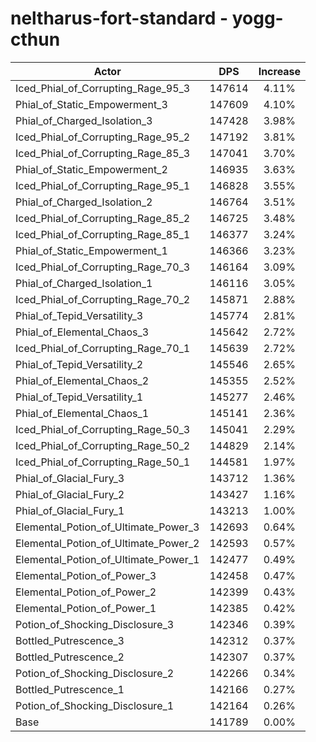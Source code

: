 # neltharus-fort-standard - yogg-cthun
| Actor | DPS | Increase |
|---|:---:|:---:|
|Iced_Phial_of_Corrupting_Rage_95_3|147614|4.11%|
|Phial_of_Static_Empowerment_3|147609|4.10%|
|Phial_of_Charged_Isolation_3|147428|3.98%|
|Iced_Phial_of_Corrupting_Rage_95_2|147192|3.81%|
|Iced_Phial_of_Corrupting_Rage_85_3|147041|3.70%|
|Phial_of_Static_Empowerment_2|146935|3.63%|
|Iced_Phial_of_Corrupting_Rage_95_1|146828|3.55%|
|Phial_of_Charged_Isolation_2|146764|3.51%|
|Iced_Phial_of_Corrupting_Rage_85_2|146725|3.48%|
|Iced_Phial_of_Corrupting_Rage_85_1|146377|3.24%|
|Phial_of_Static_Empowerment_1|146366|3.23%|
|Iced_Phial_of_Corrupting_Rage_70_3|146164|3.09%|
|Phial_of_Charged_Isolation_1|146116|3.05%|
|Iced_Phial_of_Corrupting_Rage_70_2|145871|2.88%|
|Phial_of_Tepid_Versatility_3|145774|2.81%|
|Phial_of_Elemental_Chaos_3|145642|2.72%|
|Iced_Phial_of_Corrupting_Rage_70_1|145639|2.72%|
|Phial_of_Tepid_Versatility_2|145546|2.65%|
|Phial_of_Elemental_Chaos_2|145355|2.52%|
|Phial_of_Tepid_Versatility_1|145277|2.46%|
|Phial_of_Elemental_Chaos_1|145141|2.36%|
|Iced_Phial_of_Corrupting_Rage_50_3|145041|2.29%|
|Iced_Phial_of_Corrupting_Rage_50_2|144829|2.14%|
|Iced_Phial_of_Corrupting_Rage_50_1|144581|1.97%|
|Phial_of_Glacial_Fury_3|143712|1.36%|
|Phial_of_Glacial_Fury_2|143427|1.16%|
|Phial_of_Glacial_Fury_1|143213|1.00%|
|Elemental_Potion_of_Ultimate_Power_3|142693|0.64%|
|Elemental_Potion_of_Ultimate_Power_2|142593|0.57%|
|Elemental_Potion_of_Ultimate_Power_1|142477|0.49%|
|Elemental_Potion_of_Power_3|142458|0.47%|
|Elemental_Potion_of_Power_2|142399|0.43%|
|Elemental_Potion_of_Power_1|142385|0.42%|
|Potion_of_Shocking_Disclosure_3|142346|0.39%|
|Bottled_Putrescence_3|142312|0.37%|
|Bottled_Putrescence_2|142307|0.37%|
|Potion_of_Shocking_Disclosure_2|142266|0.34%|
|Bottled_Putrescence_1|142166|0.27%|
|Potion_of_Shocking_Disclosure_1|142164|0.26%|
|Base|141789|0.00%|

